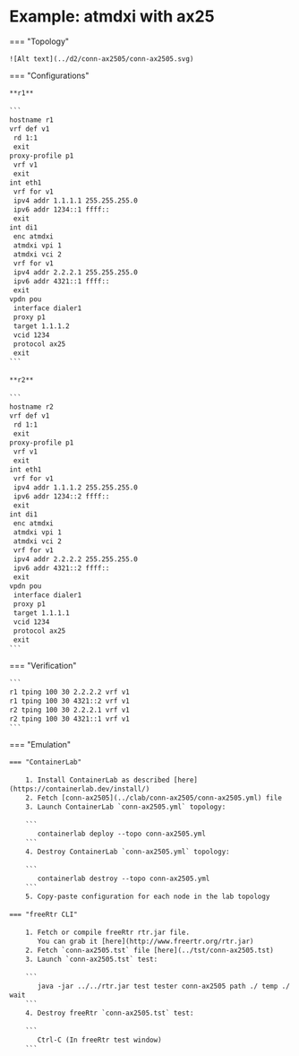 # Example: atmdxi with ax25

=== "Topology"

    ![Alt text](../d2/conn-ax2505/conn-ax2505.svg)

=== "Configurations"

    **r1**

    ```
    hostname r1
    vrf def v1
     rd 1:1
     exit
    proxy-profile p1
     vrf v1
     exit
    int eth1
     vrf for v1
     ipv4 addr 1.1.1.1 255.255.255.0
     ipv6 addr 1234::1 ffff::
     exit
    int di1
     enc atmdxi
     atmdxi vpi 1
     atmdxi vci 2
     vrf for v1
     ipv4 addr 2.2.2.1 255.255.255.0
     ipv6 addr 4321::1 ffff::
     exit
    vpdn pou
     interface dialer1
     proxy p1
     target 1.1.1.2
     vcid 1234
     protocol ax25
     exit
    ```

    **r2**

    ```
    hostname r2
    vrf def v1
     rd 1:1
     exit
    proxy-profile p1
     vrf v1
     exit
    int eth1
     vrf for v1
     ipv4 addr 1.1.1.2 255.255.255.0
     ipv6 addr 1234::2 ffff::
     exit
    int di1
     enc atmdxi
     atmdxi vpi 1
     atmdxi vci 2
     vrf for v1
     ipv4 addr 2.2.2.2 255.255.255.0
     ipv6 addr 4321::2 ffff::
     exit
    vpdn pou
     interface dialer1
     proxy p1
     target 1.1.1.1
     vcid 1234
     protocol ax25
     exit
    ```

=== "Verification"

    ```
    r1 tping 100 30 2.2.2.2 vrf v1
    r1 tping 100 30 4321::2 vrf v1
    r2 tping 100 30 2.2.2.1 vrf v1
    r2 tping 100 30 4321::1 vrf v1
    ```

=== "Emulation"

    === "ContainerLab"

        1. Install ContainerLab as described [here](https://containerlab.dev/install/)  
        2. Fetch [conn-ax2505](../clab/conn-ax2505/conn-ax2505.yml) file  
        3. Launch ContainerLab `conn-ax2505.yml` topology:  

        ```
           containerlab deploy --topo conn-ax2505.yml  
        ```
        4. Destroy ContainerLab `conn-ax2505.yml` topology:  

        ```
           containerlab destroy --topo conn-ax2505.yml  
        ```
        5. Copy-paste configuration for each node in the lab topology

    === "freeRtr CLI"

        1. Fetch or compile freeRtr rtr.jar file.  
           You can grab it [here](http://www.freertr.org/rtr.jar)  
        2. Fetch `conn-ax2505.tst` file [here](../tst/conn-ax2505.tst)  
        3. Launch `conn-ax2505.tst` test:  

        ```
           java -jar ../../rtr.jar test tester conn-ax2505 path ./ temp ./ wait
        ```
        4. Destroy freeRtr `conn-ax2505.tst` test:  

        ```
           Ctrl-C (In freeRtr test window)
        ```

